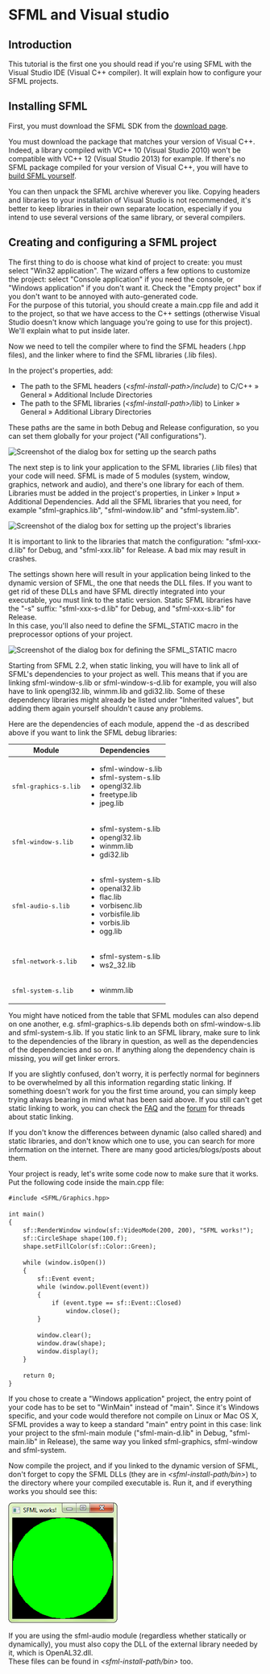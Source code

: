 # SFML and Visual studio

## Introduction

This tutorial is the first one you should read if you're using SFML with the Visual Studio IDE (Visual C++ compiler). It will explain how to configure your SFML projects. 

## Installing SFML

First, you must download the SFML SDK from the [download page](../../download.html "Go to the download page"). 

You must download the package that matches your version of Visual C++. Indeed, a library compiled with VC++ 10 (Visual Studio 2010) won't be compatible with VC++ 12 (Visual Studio 2013) for example. If there's no SFML package compiled for your version of Visual C++, you will have to [build SFML yourself](./compile-with-cmake.html "How to compile SFML"). 

You can then unpack the SFML archive wherever you like. Copying headers and libraries to your installation of Visual Studio is not recommended, it's better to keep libraries in their own separate location, especially if you intend to use several versions of the same library, or several compilers. 

## Creating and configuring a SFML project

The first thing to do is choose what kind of project to create: you must select "Win32 application". The wizard offers a few options to customize the project: select "Console application" if you need the console, or "Windows application" if you don't want it. Check the "Empty project" box if you don't want to be annoyed with auto-generated code.  
For the purpose of this tutorial, you should create a main.cpp file and add it to the project, so that we have access to the C++ settings (otherwise Visual Studio doesn't know which language you're going to use for this project). We'll explain what to put inside later. 

Now we need to tell the compiler where to find the SFML headers (.hpp files), and the linker where to find the SFML libraries (.lib files). 

In the project's properties, add: 

  * The path to the SFML headers (*&lt;sfml-install-path&gt;/include*) to C/C++ » General » Additional Include Directories
  * The path to the SFML libraries (*&lt;sfml-install-path&gt;/lib*) to Linker » General » Additional Library Directories

These paths are the same in both Debug and Release configuration, so you can set them globally for your project ("All configurations"). 

![Screenshot of the dialog box for setting up the search paths](./images/start-vc-paths.png)

The next step is to link your application to the SFML libraries (.lib files) that your code will need. SFML is made of 5 modules (system, window, graphics, network and audio), and there's one library for each of them.  
Libraries must be added in the project's properties, in Linker » Input » Additional Dependencies. Add all the SFML libraries that you need, for example "sfml-graphics.lib", "sfml-window.lib" and "sfml-system.lib". 

![Screenshot of the dialog box for setting up the project's libraries](./images/start-vc-link-libs.png)

It is important to link to the libraries that match the configuration: "sfml-xxx-d.lib" for Debug, and "sfml-xxx.lib" for Release. A bad mix may result in crashes. 

The settings shown here will result in your application being linked to the dynamic version of SFML, the one that needs the DLL files. If you want to get rid of these DLLs and have SFML directly integrated into your executable, you must link to the static version. Static SFML libraries have the "-s" suffix: "sfml-xxx-s-d.lib" for Debug, and "sfml-xxx-s.lib" for Release.  
In this case, you'll also need to define the SFML_STATIC macro in the preprocessor options of your project. 

![Screenshot of the dialog box for defining the SFML_STATIC macro](./images/start-vc-static.png)

Starting from SFML 2.2, when static linking, you will have to link all of SFML's dependencies to your project as well. This means that if you are linking sfml-window-s.lib or sfml-window-s-d.lib for example, you will also have to link opengl32.lib, winmm.lib and gdi32.lib. Some of these dependency libraries might already be listed under "Inherited values", but adding them again yourself shouldn't cause any problems. 

Here are the dependencies of each module, append the -d as described above if you want to link the SFML debug libraries:   

<table>
    <thead>
        <tr>
            <th>Module</th>
            <th>Dependencies</th>
        </tr>
    </thead>
    <tbody>
        <tr>
            <td><code>sfml-graphics-s.lib</code></td>
            <td><ul>
                <li>sfml-window-s.lib</li>
                <li>sfml-system-s.lib</li>
                <li>opengl32.lib</li>
                <li>freetype.lib</li>
                <li>jpeg.lib</li>
            </ul></td>
        </tr>
        <tr>
            <td><code>sfml-window-s.lib</code></td>
            <td><ul>
                <li>sfml-system-s.lib</li>
                <li>opengl32.lib</li>
                <li>winmm.lib</li>
                <li>gdi32.lib</li>
            </ul></td>
        </tr>
        <tr>
            <td><code>sfml-audio-s.lib</code></td>
            <td><ul>
                <li>sfml-system-s.lib</li>
                <li>openal32.lib</li>
                <li>flac.lib</li>
                <li>vorbisenc.lib</li>
                <li>vorbisfile.lib</li>
                <li>vorbis.lib</li>
                <li>ogg.lib</li>
            </ul></td>
        </tr>
        <tr>
            <td><code>sfml-network-s.lib</code></td>
            <td><ul>
                <li>sfml-system-s.lib</li>
                <li>ws2_32.lib</li>
            </ul></td>
        </tr>
        <tr>
            <td><code>sfml-system-s.lib</code></td>
            <td><ul>
                <li>winmm.lib</li>
            </ul></td>
        </tr>
    </tbody>
</table>

You might have noticed from the table that SFML modules can also depend on one another, e.g. sfml-graphics-s.lib depends both on sfml-window-s.lib and sfml-system-s.lib. If you static link to an SFML library, make sure to link to the dependencies of the library in question, as well as the dependencies of the dependencies and so on. If anything along the dependency chain is missing, you *will* get linker errors. 

If you are slightly confused, don't worry, it is perfectly normal for beginners to be overwhelmed by all this information regarding static linking. If something doesn't work for you the first time around, you can simply keep trying always bearing in mind what has been said above. If you still can't get static linking to work, you can check the [FAQ](../../faq.php#build-link-static "Go to the FAQ page") and the [forum](http://en.sfml-dev.org/forums/index.php?board=4.0 "Go to the general help forum") for threads about static linking. 

If you don't know the differences between dynamic (also called shared) and static libraries, and don't know which one to use, you can search for more information on the internet. There are many good articles/blogs/posts about them. 

Your project is ready, let's write some code now to make sure that it works. Put the following code inside the main.cpp file: 

```
#include <SFML/Graphics.hpp>

int main()
{
    sf::RenderWindow window(sf::VideoMode(200, 200), "SFML works!");
    sf::CircleShape shape(100.f);
    shape.setFillColor(sf::Color::Green);

    while (window.isOpen())
    {
        sf::Event event;
        while (window.pollEvent(event))
        {
            if (event.type == sf::Event::Closed)
                window.close();
        }

        window.clear();
        window.draw(shape);
        window.display();
    }

    return 0;
}
```

If you chose to create a "Windows application" project, the entry point of your code has to be set to "WinMain" instead of "main". Since it's Windows specific, and your code would therefore not compile on Linux or Mac OS X, SFML provides a way to keep a standard "main" entry point in this case: link your project to the sfml-main module ("sfml-main-d.lib" in Debug, "sfml-main.lib" in Release), the same way you linked sfml-graphics, sfml-window and sfml-system. 

Now compile the project, and if you linked to the dynamic version of SFML, don't forget to copy the SFML DLLs (they are in *&lt;sfml-install-path/bin&gt;*) to the directory where your compiled executable is. Run it, and if everything works you should see this: 

![Screenshot of the Hello SFML application](./images/start-vc-app.png)

If you are using the sfml-audio module (regardless whether statically or dynamically), you must also copy the DLL of the external library needed by it, which is OpenAL32.dll.  
These files can be found in *&lt;sfml-install-path/bin&gt;* too. 
